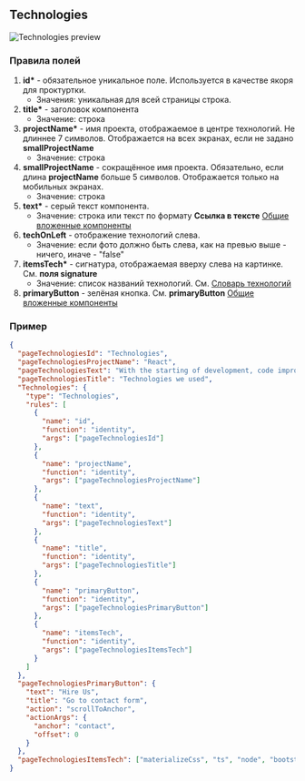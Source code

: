 ## Technologies

![Technologies preview](https://i.ibb.co/m4zvK98/technologies.png)

### Правила полей

1. **id\*** - обязательное уникальное поле. Используется в качестве якоря для проктуртки.
   - Значения: уникальная для всей страницы строка.
2. **title\*** - заголовок компонента
   - Значение: строка
3. **projectName\*** - имя проекта, отображаемое в центре технологий. Не длиннее 7 символов. Отображается на всех экранах, если не задано **smallProjectName**
   - Значение: строка
4. **smallProjectName** - сокращённое имя проекта. Обязательно, если длина **projectName** больше 5 символов. Отображается только на мобильных экранах.
   - Значение: строка
5. **text\*** - серый текст компонента.
   - Значение: строка или текст по формату **Ссылка в тексте** [Общие вложенные компоненты](../common/commonNestedComponents.md)
6. **techOnLeft** - отображение технологий слева.
   - Значение: если фото должно быть слева, как на превью выше - ничего, иначе - "false"
7. **itemsTech\*** - сигнатура, отображаемая вверху слева на картинке. См. **поля signature**
   - Значение: список названий технологий. См. [Словарь технологий](../common/technologiesDict.md)
8. **primaryButton** - зелёная кнопка. См. **primaryButton** [Общие вложенные компоненты](../common/commonNestedComponents.md)

### Пример

```json
{
  "pageTechnologiesId": "Technologies",
  "pageTechnologiesProjectName": "React",
  "pageTechnologiesText": "With the starting of development, code improvement ideas immediately arised.",
  "pageTechnologiesTitle": "Technologies we used",
  "Technologies": {
    "type": "Technologies",
    "rules": [
      {
        "name": "id",
        "function": "identity",
        "args": ["pageTechnologiesId"]
      },
      {
        "name": "projectName",
        "function": "identity",
        "args": ["pageTechnologiesProjectName"]
      },
      {
        "name": "text",
        "function": "identity",
        "args": ["pageTechnologiesText"]
      },
      {
        "name": "title",
        "function": "identity",
        "args": ["pageTechnologiesTitle"]
      },
      {
        "name": "primaryButton",
        "function": "identity",
        "args": ["pageTechnologiesPrimaryButton"]
      },
      {
        "name": "itemsTech",
        "function": "identity",
        "args": ["pageTechnologiesItemsTech"]
      }
    ]
  },
  "pageTechnologiesPrimaryButton": {
    "text": "Hire Us",
    "title": "Go to contact form",
    "action": "scrollToAnchor",
    "actionArgs": {
      "anchor": "contact",
      "offset": 0
    }
  },
  "pageTechnologiesItemsTech": ["materializeCss", "ts", "node", "bootstrap", "redux", "dotNetCore", "cli", "materialUi"]
}
```
